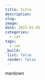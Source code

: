 ```yaml
---
title: title
description: 
slug: 
image: 
date: 2023-01-01
categories: 
  - cat
tags: 
  - cat
_build:
 list: false
 render: false
---
```


mardown